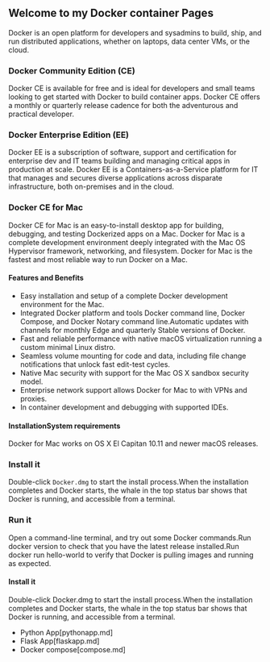 ## Welcome to my Docker container Pages

Docker is an open platform for developers and sysadmins to build, ship, and run distributed applications, whether on laptops, data center VMs, or the cloud.

### Docker Community Edition (CE)

Docker CE is available for free and is ideal for developers and small teams looking to get started with Docker to build container apps. Docker CE offers a monthly or quarterly release cadence for both the adventurous and practical developer.

### Docker Enterprise Edition (EE) 

Docker EE is a subscription of software, support and certification for enterprise dev and IT teams building and managing critical apps in production at scale. Docker EE is a Containers-as-a-Service platform for IT that manages and secures diverse applications across disparate infrastructure, both on-premises and in the cloud.

### Docker CE for Mac

Docker CE for Mac is an easy-to-install desktop app for building, debugging, and testing Dockerized apps on a Mac. 
Docker for Mac is a complete development environment deeply integrated with the Mac OS Hypervisor framework, networking, and filesystem. Docker for Mac is the fastest and most reliable way to run Docker on a Mac.

#### Features and Benefits
- Easy installation and setup of a complete Docker development environment for the Mac.
- Integrated Docker platform and tools Docker command line, Docker Compose, and Docker Notary command line.Automatic updates with channels for monthly Edge and quarterly Stable versions of Docker.
- Fast and reliable performance with native macOS virtualization running a custom minimal Linux distro.
- Seamless volume mounting for code and data, including file change notifications that unlock fast edit-test cycles.
- Native Mac security with support for the Mac OS X sandbox security model.
- Enterprise network support allows Docker for Mac to with VPNs and proxies.
- In container development and debugging with supported IDEs.

#### InstallationSystem requirements
Docker for Mac works on OS X El Capitan 10.11 and newer macOS releases.

### Install it
Double-click `Docker.dmg` to start the install process.When the installation completes and Docker starts, the whale in the top status bar shows that Docker is running, and accessible from a terminal.

### Run it
Open a command-line terminal, and try out some Docker commands.Run docker version to check that you have the latest release installed.Run docker run hello-world to verify that Docker is pulling images and running as expected.

#### Install it
Double-click Docker.dmg to start the install process.When the installation completes and Docker starts, the whale in the top status bar shows that Docker is running, and accessible from a terminal.

- Python App[pythonapp.md]
- Flask App[flaskapp.md]
- Docker compose[compose.md]
